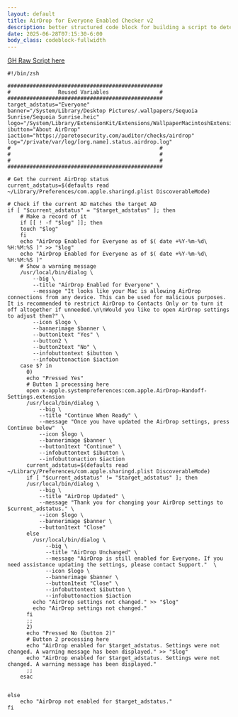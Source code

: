 ```yaml
---
layout: default
title: AirDrop for Everyone Enabled Checker v2
description: better structured code block for building a script to detect and prompt if AirDrop is enabled for Everyone
date: 2025-06-28T07:15:30-6:00
body_class: codeblock-fullwidth
---
```


<style>
body.codeblock-fullwidth .container,
body.codeblock-fullwidth .wrapper,
body.codeblock-fullwidth .page-content,
body.codeblock-fullwidth .post,
body.codeblock-fullwidth .content {
  display: flex;
  flex-direction: column;
  max-width: 95vw !important;
  width: 95vw !important;
  margin: 5 !important;
  padding: 5 !important;
  left: 0 !important;
  right: 0 !important;
  position: relative !important;
}

body.codeblock-fullwidth pre,
body.codeblock-fullwidth pre > code {
  flex-grow: 1;
  min-height: 0;
  max-height: 95vh;
  max-width: 95vw !important;
  margin: 0 !important;
  display: block;
  height: 100%;
  border-radius: 0 !important;
  box-sizing: border-box;
  overflow-x: auto;
}
</style>


[GH Raw Script here](https://raw.githubusercontent.com/bigdoodr/bigdoodr.github.io/refs/heads/main/sDPres/ADforEveryone_v2.sh)

```
#!/bin/zsh

#################################################
#				Reused Variables				#
#################################################
target_adstatus="Everyone"
banner="/System/Library/Desktop Pictures/.wallpapers/Sequoia Sunrise/Sequoia Sunrise.heic"
logo="/System/Library/ExtensionKit/Extensions/WallpaperMacintoshExtension.appex/Contents/Resources/MacPaint.png"
ibutton="About AirDrop"
iaction="https://paretosecurity.com/auditor/checks/airdrop"
log="/private/var/log/[org.name].status.airdrop.log"
#												#
#												#
#												#
#################################################

# Get the current AirDrop status
current_adstatus=$(defaults read ~/Library/Preferences/com.apple.sharingd.plist DiscoverableMode)

# Check if the current AD matches the target AD
if [ "$current_adstatus" = "$target_adstatus" ]; then
    # Make a record of it
    if [[ ! -f "$log" ]]; then
    touch "$log"
    fi
    echo "AirDrop Enabled for Everyone as of $( date +%Y-%m-%d\ %H:%M:%S )" >> "$log"
    echo "AirDrop Enabled for Everyone as of $( date +%Y-%m-%d\ %H:%M:%S )"
    # Show a warning message
    /usr/local/bin/dialog \
		--big \
		--title "AirDrop Enabled for Everyone" \
		--message "It looks like your Mac is allowing AirDrop connections from any device. This can be used for malicious purposes. It is recommended to restrict AirDrop to Contacts Only or to turn it off altogether if unneeded.\n\nWould you like to open AirDrop settings to adjust them?" \
		--icon $logo \
		--bannerimage $banner \
		--button1text "Yes" \
		--button2 \
		--button2text "No" \
		--infobuttontext $ibutton \
		--infobuttonaction $iaction
	case $? in
      0)
      echo "Pressed Yes"
      # Button 1 processing here
      open x-apple.systempreferences:com.apple.AirDrop-Handoff-Settings.extension
      /usr/local/bin/dialog \
		  --big \
		  --title "Continue When Ready" \
		  --message "Once you have updated the AirDrop settings, press Continue below"  \
		  --icon $logo \
		  --bannerimage $banner \
		  --button1text "Continue" \
		  --infobuttontext $ibutton \
		  --infobuttonaction $iaction
      current_adstatus=$(defaults read ~/Library/Preferences/com.apple.sharingd.plist DiscoverableMode)
      if [ "$current_adstatus" != "$target_adstatus" ]; then
      /usr/local/bin/dialog \
		  --big \
		  --title "AirDrop Updated" \
		  --message "Thank you for changing your AirDrop settings to $current_adstatus." \
		  --icon $logo \
		  --bannerimage $banner \
		  --button1text "Close"
      else
      	/usr/local/bin/dialog \
			--big \
			--title "AirDrop Unchanged" \
			--message "AirDrop is still enabled for Everyone. If you need assistance updating the settings, please contact Support."  \
			--icon $logo \
			--bannerimage $banner \
			--button1text "Close" \
			--infobuttontext $ibutton \
			--infobuttonaction $iaction
      	echo "AirDrop settings not changed." >> "$log"
      	echo "AirDrop settings not changed."
      fi
      ;;
      2)
      echo "Pressed No (button 2)"
      # Button 2 processing here
      echo "AirDrop enabled for $target_adstatus. Settings were not changed. A warning message has been displayed." >> "$log"
      echo "AirDrop enabled for $target_adstatus. Settings were not changed. A warning message has been displayed."
      ;;
	esac


else
    echo "AirDrop not enabled for $target_adstatus."
fi
```